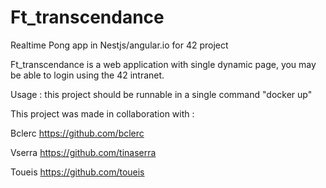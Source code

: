 # Ft_transcendance
Realtime Pong app in Nestjs/angular.io for 42 project

Ft_transcendance is a web application with single dynamic page, you may be able to login using the 42 intranet.

Usage : this project should be runnable in a single command "docker up"


This project was made in collaboration with :

Bclerc https://github.com/bclerc

Vserra https://github.com/tinaserra

Toueis https://github.com/toueis
